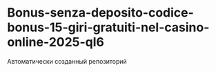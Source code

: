 # Bonus-senza-deposito-codice-bonus-15-giri-gratuiti-nel-casino-online-2025-ql6
Автоматически созданный репозиторий
